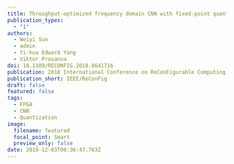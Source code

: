 ```yaml
---
title: Throughput-optimized frequency domain CNN with fixed-point quantization on FPGA
publication_types:
  - "1"
authors:
  - Weiyi Sun
  - admin
  - Yi-hua Edward Yang
  - Viktor Prasanna
doi: 10.1109/RECONFIG.2018.8641716
publication: 2018 International Conference on ReConFigurable Computing and FPGAs (ReConFig)
publication_short: IEEE/ReConFig
draft: false
featured: false
tags:
  - FPGA
  - CNN
  - Quantization
image:
  filename: featured
  focal_point: Smart
  preview_only: false
date: 2018-12-03T08:36:47.763Z
---
```

